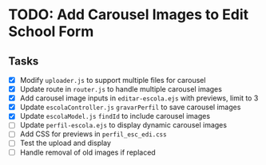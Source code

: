 # TODO: Add Carousel Images to Edit School Form

## Tasks
- [x] Modify `uploader.js` to support multiple files for carousel
- [x] Update route in `router.js` to handle multiple carousel images
- [x] Add carousel image inputs in `editar-escola.ejs` with previews, limit to 3
- [x] Update `escolaController.js` `gravarPerfil` to save carousel images
- [x] Update `escolaModel.js` `findId` to include carousel images
- [ ] Update `perfil-escola.ejs` to display dynamic carousel images
- [ ] Add CSS for previews in `perfil_esc_edi.css`
- [ ] Test the upload and display
- [ ] Handle removal of old images if replaced

